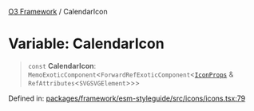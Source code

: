 [O3 Framework](../API.md) / CalendarIcon

# Variable: CalendarIcon

> `const` **CalendarIcon**: `MemoExoticComponent`\<`ForwardRefExoticComponent`\<[`IconProps`](../type-aliases/IconProps.md) & `RefAttributes`\<`SVGSVGElement`\>\>\>

Defined in: [packages/framework/esm-styleguide/src/icons/icons.tsx:79](https://github.com/UjjawalPrabhat/openmrs-esm-core/blob/main/packages/framework/esm-styleguide/src/icons/icons.tsx#L79)
